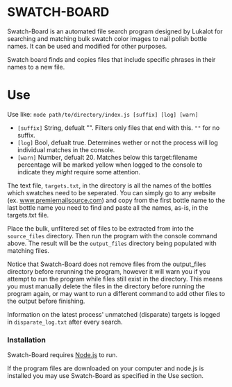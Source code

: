 # SWATCH-BOARD

Swatch-Board is an automated file search program designed by Lukalot for searching and matching bulk swatch color images to nail polish bottle names. It can be used and modified for other purposes.

Swatch board finds and copies files that include specific phrases in their names to a new file.

# Use
Use like:
`node path/to/directory/index.js [suffix] [log] [warn]`

 - `[suffix]` String, defualt "". Filters only files that end with this. `""` for no suffix.
 - `[log]` Bool, defualt true. Determines wether or not the process will log individual matches in the console.
 - `[warn]` Number, defualt 20. Matches below this target:filename percentage will be marked yellow when logged to the console to indicate they *might* require some attention.

The text file, `targets.txt`, in the directory is all the names of the bottles which swatches need to be seperated. You can simply go to any website (ex. www.premiernailsource.com) and copy from the first bottle name to the last bottle name you need to find and paste all the names, as-is, in the targets.txt file.

Place the bulk, unfiltered set of files to be extracted from into the `source_files` directory. Then run the program with the console command above. The result will be the `output_files` directory being populated with matching files.

Notice that Swatch-Board does not remove files from the output_files directory before rerunning the program, however it will warn you if you attempt to run the program while files still exist in the directory. This means you must manually delete the files in the directory before running the program again, or may want to run a different command to add other files to the output before finishing.

Information on the latest process' unmatched (disparate) targets is logged in `disparate_log.txt` after every search.

### Installation

Swatch-Board requires [Node.js](https://nodejs.org/) to run.

If the program files are downloaded on your computer and node.js is installed you may use Swatch-Board as specified in the Use section.